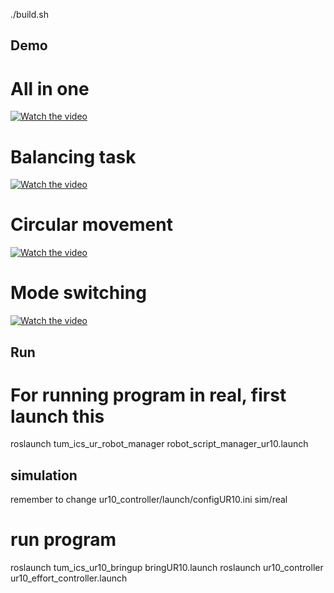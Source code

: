 ./build.sh

## Demo
# All in one
[![Watch the video](https://img.youtube.com/vi/xZprBYt4qMk/hqdefault.jpg)](https://www.youtube.com/watch?v=xZprBYt4qMk)

# Balancing task
[![Watch the video](https://img.youtube.com/vi/bcdiMBezo2M/hqdefault.jpg)](https://www.youtube.com/watch?v=bcdiMBezo2M)

# Circular movement
[![Watch the video](https://img.youtube.com/vi/4gL7vowIZ34/hqdefault.jpg)](https://www.youtube.com/watch?v=4gL7vowIZ34)

# Mode switching
[![Watch the video](https://img.youtube.com/vi/GBnYIdmA-8E/hqdefault.jpg)](https://www.youtube.com/watch?v=GBnYIdmA-8E)

## Run 
# For running program in real, first launch this
roslaunch tum_ics_ur_robot_manager robot_script_manager_ur10.launch

## simulation 
remember to change ur10_controller/launch/configUR10.ini sim/real
# run program
roslaunch tum_ics_ur10_bringup bringUR10.launch
roslaunch ur10_controller ur10_effort_controller.launch





